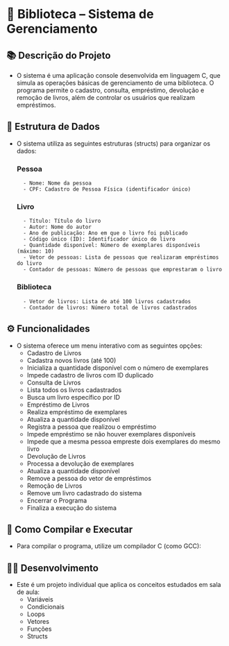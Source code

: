 # 📌 Biblioteca – Sistema de Gerenciamento
## 📚 Descrição do Projeto
- O sistema é uma aplicação console desenvolvida em linguagem C, que     simula as operações básicas de gerenciamento de uma      biblioteca. O programa permite o cadastro, consulta, empréstimo, devolução e remoção de livros, além de controlar os usuários que realizam empréstimos.

## 🧱 Estrutura de Dados
- O sistema utiliza as seguintes estruturas (structs) para organizar os dados:

    ### Pessoa
        - Nome: Nome da pessoa
        - CPF: Cadastro de Pessoa Física (identificador único)

    ### Livro
        - Título: Título do livro
        - Autor: Nome do autor
        - Ano de publicação: Ano em que o livro foi publicado
        - Código único (ID): Identificador único do livro
        - Quantidade disponível: Número de exemplares disponíveis (máximo: 10)
        - Vetor de pessoas: Lista de pessoas que realizaram empréstimos do livro
        - Contador de pessoas: Número de pessoas que emprestaram o livro

    ### Biblioteca
        - Vetor de livros: Lista de até 100 livros cadastrados
        - Contador de livros: Número total de livros cadastrados

## ⚙️ Funcionalidades
- O sistema oferece um menu interativo com as seguintes opções:
    - Cadastro de Livros
    - Cadastra novos livros (até 100)
    - Inicializa a quantidade disponível com o número de exemplares
    - Impede cadastro de livros com ID duplicado
    - Consulta de Livros
    - Lista todos os livros cadastrados
    - Busca um livro específico por ID
    - Empréstimo de Livros
    - Realiza empréstimo de exemplares
    - Atualiza a quantidade disponível
    - Registra a pessoa que realizou o empréstimo
    - Impede empréstimo se não houver exemplares disponíveis
    - Impede que a mesma pessoa empreste dois exemplares do mesmo livro
    - Devolução de Livros
    - Processa a devolução de exemplares
    - Atualiza a quantidade disponível
    - Remove a pessoa do vetor de empréstimos
    - Remoção de Livros
    - Remove um livro cadastrado do sistema
    - Encerrar o Programa
    - Finaliza a execução do sistema

## 🚀 Como Compilar e Executar
- Para compilar o programa, utilize um compilador C (como GCC):

## 👨‍💻 Desenvolvimento
- Este é um projeto individual que aplica os conceitos estudados em sala de aula:
    - Variáveis
    - Condicionais
    - Loops
    - Vetores
    - Funções
    - Structs
